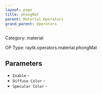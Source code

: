 ```yaml
---
layout: page
title: phongMat
parent: Material Operators
grand_parent: Operators
---
```


Category: material

OP Type: raytk.operators.material.phongMat

## Parameters

* `Enable` - 
* `Diffuse Color` - 
* `Specular Color` -
